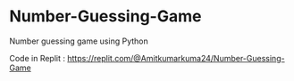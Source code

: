 # Number-Guessing-Game
Number guessing game using Python 

Code in Replit : https://replit.com/@Amitkumarkuma24/Number-Guessing-Game
